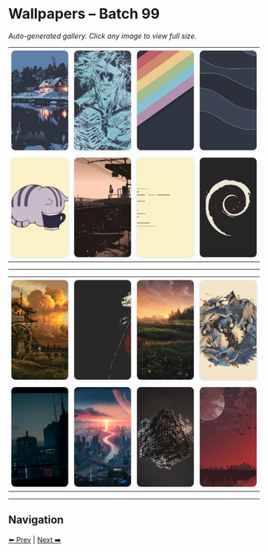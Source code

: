 # Wallpapers – Batch 99

_Auto-generated gallery. Click any image to view full size._

<table style="border-collapse:collapse; width:100%;">
  <tr>
    <td style="padding:6px; vertical-align:middle; text-align:center;"><a href="https://raw.githubusercontent.com/rubiin/wallpapers/master/wallpapers/wall-478.png"><img src="https://raw.githubusercontent.com/rubiin/wallpapers/master/wallpapers/wall-478.png" alt="wall-478" loading="lazy" style="width:300px; height:200px; object-fit:cover; border-radius:8px; box-shadow:0 1px 4px rgba(0,0,0,0.15);"></a></td>
    <td style="padding:6px; vertical-align:middle; text-align:center;"><a href="https://raw.githubusercontent.com/rubiin/wallpapers/master/wallpapers/wall-479.png"><img src="https://raw.githubusercontent.com/rubiin/wallpapers/master/wallpapers/wall-479.png" alt="wall-479" loading="lazy" style="width:300px; height:200px; object-fit:cover; border-radius:8px; box-shadow:0 1px 4px rgba(0,0,0,0.15);"></a></td>
    <td style="padding:6px; vertical-align:middle; text-align:center;"><a href="https://raw.githubusercontent.com/rubiin/wallpapers/master/wallpapers/wall-480.png"><img src="https://raw.githubusercontent.com/rubiin/wallpapers/master/wallpapers/wall-480.png" alt="wall-480" loading="lazy" style="width:300px; height:200px; object-fit:cover; border-radius:8px; box-shadow:0 1px 4px rgba(0,0,0,0.15);"></a></td>
    <td style="padding:6px; vertical-align:middle; text-align:center;"><a href="https://raw.githubusercontent.com/rubiin/wallpapers/master/wallpapers/wall-481.png"><img src="https://raw.githubusercontent.com/rubiin/wallpapers/master/wallpapers/wall-481.png" alt="wall-481" loading="lazy" style="width:300px; height:200px; object-fit:cover; border-radius:8px; box-shadow:0 1px 4px rgba(0,0,0,0.15);"></a></td>
  </tr>
  <tr>
    <td style="padding:6px; vertical-align:middle; text-align:center;"><a href="https://raw.githubusercontent.com/rubiin/wallpapers/master/wallpapers/wall-51.png"><img src="https://raw.githubusercontent.com/rubiin/wallpapers/master/wallpapers/wall-51.png" alt="wall-51" loading="lazy" style="width:300px; height:200px; object-fit:cover; border-radius:8px; box-shadow:0 1px 4px rgba(0,0,0,0.15);"></a></td>
    <td style="padding:6px; vertical-align:middle; text-align:center;"><a href="https://raw.githubusercontent.com/rubiin/wallpapers/master/wallpapers/wall-54.png"><img src="https://raw.githubusercontent.com/rubiin/wallpapers/master/wallpapers/wall-54.png" alt="wall-54" loading="lazy" style="width:300px; height:200px; object-fit:cover; border-radius:8px; box-shadow:0 1px 4px rgba(0,0,0,0.15);"></a></td>
    <td style="padding:6px; vertical-align:middle; text-align:center;"><a href="https://raw.githubusercontent.com/rubiin/wallpapers/master/wallpapers/wall-58.png"><img src="https://raw.githubusercontent.com/rubiin/wallpapers/master/wallpapers/wall-58.png" alt="wall-58" loading="lazy" style="width:300px; height:200px; object-fit:cover; border-radius:8px; box-shadow:0 1px 4px rgba(0,0,0,0.15);"></a></td>
    <td style="padding:6px; vertical-align:middle; text-align:center;"><a href="https://raw.githubusercontent.com/rubiin/wallpapers/master/wallpapers/wall-68.png"><img src="https://raw.githubusercontent.com/rubiin/wallpapers/master/wallpapers/wall-68.png" alt="wall-68" loading="lazy" style="width:300px; height:200px; object-fit:cover; border-radius:8px; box-shadow:0 1px 4px rgba(0,0,0,0.15);"></a></td>
  </tr>
</table>

<hr/>

<table style="border-collapse:collapse; width:100%;">
  <tr>
    <td style="padding:6px; vertical-align:middle; text-align:center;"><a href="https://raw.githubusercontent.com/rubiin/wallpapers/master/wallpapers/wall-70.png"><img src="https://raw.githubusercontent.com/rubiin/wallpapers/master/wallpapers/wall-70.png" alt="wall-70" loading="lazy" style="width:300px; height:200px; object-fit:cover; border-radius:8px; box-shadow:0 1px 4px rgba(0,0,0,0.15);"></a></td>
    <td style="padding:6px; vertical-align:middle; text-align:center;"><a href="https://raw.githubusercontent.com/rubiin/wallpapers/master/wallpapers/wall-73.png"><img src="https://raw.githubusercontent.com/rubiin/wallpapers/master/wallpapers/wall-73.png" alt="wall-73" loading="lazy" style="width:300px; height:200px; object-fit:cover; border-radius:8px; box-shadow:0 1px 4px rgba(0,0,0,0.15);"></a></td>
    <td style="padding:6px; vertical-align:middle; text-align:center;"><a href="https://raw.githubusercontent.com/rubiin/wallpapers/master/wallpapers/wallhaven-1kqrgw.jpg"><img src="https://raw.githubusercontent.com/rubiin/wallpapers/master/wallpapers/wallhaven-1kqrgw.jpg" alt="wallhaven-1kqrgw" loading="lazy" style="width:300px; height:200px; object-fit:cover; border-radius:8px; box-shadow:0 1px 4px rgba(0,0,0,0.15);"></a></td>
    <td style="padding:6px; vertical-align:middle; text-align:center;"><a href="https://raw.githubusercontent.com/rubiin/wallpapers/master/wallpapers/wallhaven-2813r9.png"><img src="https://raw.githubusercontent.com/rubiin/wallpapers/master/wallpapers/wallhaven-2813r9.png" alt="wallhaven-2813r9" loading="lazy" style="width:300px; height:200px; object-fit:cover; border-radius:8px; box-shadow:0 1px 4px rgba(0,0,0,0.15);"></a></td>
  </tr>
  <tr>
    <td style="padding:6px; vertical-align:middle; text-align:center;"><a href="https://raw.githubusercontent.com/rubiin/wallpapers/master/wallpapers/wallhaven-281ev6.jpg"><img src="https://raw.githubusercontent.com/rubiin/wallpapers/master/wallpapers/wallhaven-281ev6.jpg" alt="wallhaven-281ev6" loading="lazy" style="width:300px; height:200px; object-fit:cover; border-radius:8px; box-shadow:0 1px 4px rgba(0,0,0,0.15);"></a></td>
    <td style="padding:6px; vertical-align:middle; text-align:center;"><a href="https://raw.githubusercontent.com/rubiin/wallpapers/master/wallpapers/wallhaven-3l828y.jpg"><img src="https://raw.githubusercontent.com/rubiin/wallpapers/master/wallpapers/wallhaven-3l828y.jpg" alt="wallhaven-3l828y" loading="lazy" style="width:300px; height:200px; object-fit:cover; border-radius:8px; box-shadow:0 1px 4px rgba(0,0,0,0.15);"></a></td>
    <td style="padding:6px; vertical-align:middle; text-align:center;"><a href="https://raw.githubusercontent.com/rubiin/wallpapers/master/wallpapers/wallhaven-3zpzrv.jpg"><img src="https://raw.githubusercontent.com/rubiin/wallpapers/master/wallpapers/wallhaven-3zpzrv.jpg" alt="wallhaven-3zpzrv" loading="lazy" style="width:300px; height:200px; object-fit:cover; border-radius:8px; box-shadow:0 1px 4px rgba(0,0,0,0.15);"></a></td>
    <td style="padding:6px; vertical-align:middle; text-align:center;"><a href="https://raw.githubusercontent.com/rubiin/wallpapers/master/wallpapers/wallhaven-3zqggd.jpg"><img src="https://raw.githubusercontent.com/rubiin/wallpapers/master/wallpapers/wallhaven-3zqggd.jpg" alt="wallhaven-3zqggd" loading="lazy" style="width:300px; height:200px; object-fit:cover; border-radius:8px; box-shadow:0 1px 4px rgba(0,0,0,0.15);"></a></td>
  </tr>
</table>

<hr/>

## Navigation

[⬅️ Prev](index_98.md) | [Next ➡️](index_100.md)
